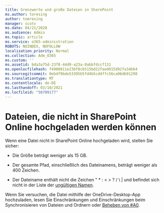 ```yaml
---
title: Grenzwerte und große Dateien in SharePoint
ms.author: toresing
author: tomresing
manager: scotv
ms.date: 04/21/2020
ms.audience: Admin
ms.topic: article
ms.service: o365-administration
ROBOTS: NOINDEX, NOFOLLOW
localization_priority: Normal
ms.collection: Adm_O365
ms.custom: ''
ms.assetid: bda3a75d-23f8-44d9-a23a-0abbfdccf131
ms.openlocfilehash: f4900811e23bf8cb515bd22faed015d92fa34b64
ms.sourcegitcommit: 0eb4f9bde53395b5fd4b5cd4ffc56ca96db91298
ms.translationtype: MT
ms.contentlocale: de-DE
ms.lasthandoff: 03/10/2021
ms.locfileid: "50709177"
---
```

# <a name="files-that-cant-be-uploaded-to-sharepoint-online"></a>Dateien, die nicht in SharePoint Online hochgeladen werden können

Wenn eine Datei nicht in SharePoint Online hochgeladen wird, stellen Sie sicher:
  
- Die Größe beträgt weniger als 15 GB.
    
- Der gesamte Pfad, einschließlich des Dateinamens, beträgt weniger als 400 Zeichen.
    
- Der Dateiname enthält nicht die Zeichen " \* : \< \> ? / \ | und befindet sich nicht in der Liste der [ungültigen Namen](https://go.microsoft.com/fwlink/?linkid=866430).
    
Wenn Sie versuchen, die Datei mithilfe der OneDrive-Desktop-App hochzuladen, lesen Sie Einschränkungen und Einschränkungen beim Synchronisieren von Dateien und Ordnern oder [Beheben von #A0](https://go.microsoft.com/fwlink/?linkid=866431). [](https://go.microsoft.com/fwlink/p/?LinkID=717734)
  

